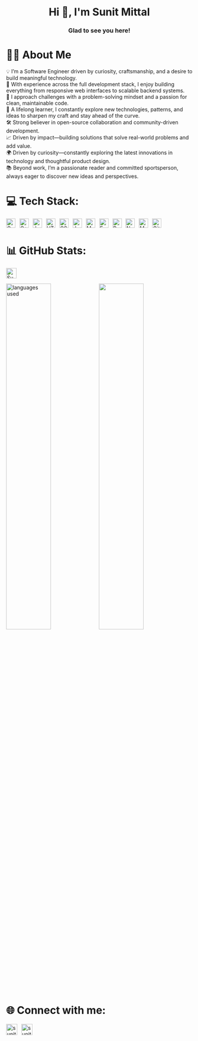 <h1 align="center">Hi 👋, I'm Sunit Mittal</h1>
<h3 align="center">Glad to see you here!</h3>

# 👨‍💻 About Me
<p>
💡 I’m a Software Engineer driven by curiosity, craftsmanship, and a desire to build meaningful technology.<br/>
💼 With experience across the full development stack, I enjoy building everything from responsive web interfaces to scalable backend systems.<br/>
🧩 I approach challenges with a problem-solving mindset and a passion for clean, maintainable code.<br/>
🌱 A lifelong learner, I constantly explore new technologies, patterns, and ideas to sharpen my craft and stay ahead of the curve.<br/>
🛠️ Strong believer in open-source collaboration and community-driven development.<br/>
📈 Driven by impact—building solutions that solve real-world problems and add value.<br/>
🌍 Driven by curiosity—constantly exploring the latest innovations in technology and thoughtful product design.<br/>
📚 Beyond work, I’m a passionate reader and committed sportsperson, always eager to discover new ideas and perspectives.
</p>

# 💻 Tech Stack:
<p>
    <a href="#"><img alt="C" src="https://custom-icon-badges.herokuapp.com/badge/C-03599C.svg?logo=c-in-hexagon&logoColor=white" height="25"></a>&ensp;
    <a href="#"><img alt="C++" src="https://img.shields.io/badge/C++-%2300599C.svg?logo=c%2B%2B&logoColor=white" height="25"></a>&ensp;
  <a href="#"><img alt="Java" src="https://img.shields.io/badge/Java-%23ED8B00.svg?logo=openjdk&logoColor=white" height="25"></a>&ensp;
    <a href="#"><img alt="HTML" src="https://img.shields.io/badge/HTML-E34F26.svg?logo=html5&logoColor=white" height="25"></a>&ensp;
    <a href="#"><img alt="CSS" src="https://img.shields.io/badge/CSS-639?logo=css&logoColor=fff" height="25"></a>&ensp;
    <a href="#"><img alt="JavaScript" src="https://img.shields.io/badge/JavaScript-F7DF1E.svg?logo=javascript&logoColor=black" height="25"></a>&ensp;
    <a href="#"><img alt="MongoDB" src ="https://img.shields.io/badge/MongoDB-4ea94b.svg?logo=mongodb&logoColor=white" height="25"></a>&ensp;
    <a href="#"><img alt="Express.js" src="https://img.shields.io/badge/Express.js-%23404d59.svg?logo=express&logoColor=%2361DAFB" height="25"></a>&ensp;
    <a href="#"><img alt="React" src="https://img.shields.io/badge/React-20232a.svg?logo=react&logoColor=%2361DAFB" height="25"></a>&ensp;
    <a href="#"><img alt="Node.js" src="https://img.shields.io/badge/Node.js-6DA55F?logo=node.js&logoColor=white" height="25"></a>&ensp;
    <a href="#"><img alt="MySQL" src="https://img.shields.io/badge/MySQL-4479A1?logo=mysql&logoColor=fff" height="25"></a>&ensp;
    <a href="#"><img alt="Git" src="https://img.shields.io/badge/Git-F05033.svg?logo=git&logoColor=white" height="25"></a>&ensp;
</p>

# 📊 GitHub Stats:
<img src="https://komarev.com/ghpvc/?username=SunitMittal&label=Profile%20views&color=0e75b6" alt="SunitMittal" height="28"/>
<p>
<img width="49%" alt="languages used" src="https://github-readme-stats.vercel.app/api/top-langs?username=SunitMittal&show_icons=true&locale=en&layout=compact&theme=radical"/>
<img width="49%" src="http://github-readme-streak-stats.herokuapp.com/?user=SunitMittal&theme=radical&date_format=M%20j%5B%2C%20Y%5D&ring=ff3068&fire=ff3068&sideNums=ff3068">
</p>

# 🌐 Connect with me:
<a href="https://www.linkedin.com/in/sunitmittal" target="blank"><img src="https://custom-icon-badges.demolab.com/badge/LinkedIn-0A66C2?logo=linkedin-white&logoColor=fff" alt="sunitmittal" height="30"/></a>&ensp;
<a href="https://github.com/SunitMittal" target="blank"><img src="https://img.shields.io/badge/GitHub-%23121011.svg?logo=github&logoColor=white" alt="sunitmittal" height="30"/></a>
